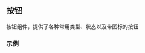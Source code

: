 ## 按钮

按钮组件，提供了各种常用类型、状态以及带图标的按钮

### 示例


<ClientOnly>
<button-demos></button-demos>
</ClientOnly>
